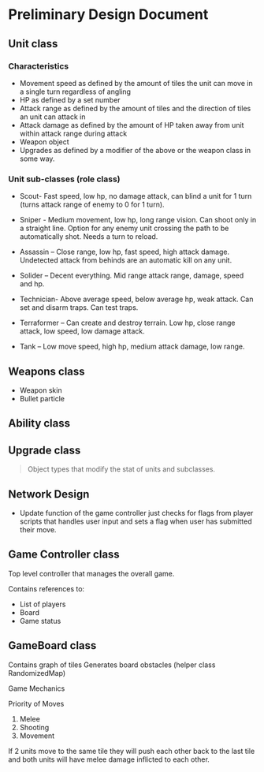 # Preliminary Design Document
## Unit class

### Characteristics

* Movement speed as defined by the amount of tiles the unit can move in a single turn regardless of angling
* HP as defined by a set number
* Attack range as defined by the amount of tiles and the direction of tiles an unit can attack in
* Attack damage as defined by the amount of HP taken away from unit within attack range during attack
* Weapon object
* Upgrades as defined by a modifier of the above or the weapon class in some way.

###	Unit sub-classes (role class)

*	Scout- Fast speed, low hp, no damage attack, can blind a unit for 1 turn (turns attack range of 	enemy to 0 for 1 turn).

*	Sniper -  Medium movement, low hp, long range vision. Can shoot only in a straight line. 	Option for any enemy unit crossing the path to be automatically shot. Needs a turn to reload.

*	Assassin – Close range, low hp, fast speed, high attack damage. Undetected attack from behinds 	are an automatic kill on any unit.

*	Solider – Decent everything. Mid range attack range, damage, speed and hp.

*	Technician- Above average speed, below average hp, weak attack. Can set and disarm traps. 	Can test traps.

*	Terraformer – Can create and destroy terrain. Low hp, close range attack, low speed, low 	damage attack.

*	Tank – Low move speed, high hp, medium attack damage, low range.


## Weapons class

* Weapon skin
* Bullet particle

## Ability class


## Upgrade class

>Object types that modify the stat of units and subclasses.

## Network Design
* Update function of the game controller just checks for flags from player scripts that handles user input and sets a flag when user has submitted their move. 

## Game Controller class

Top level controller that manages the overall game.

Contains references to:
* List of players
* Board
* Game status

## GameBoard class

Contains graph of tiles
Generates board obstacles (helper class RandomizedMap)

Game Mechanics

Priority of Moves

1. Melee
2. Shooting
3. Movement

If 2 units move to the same tile they will push each other back to the last tile and both units will have melee damage inflicted to each other. 

